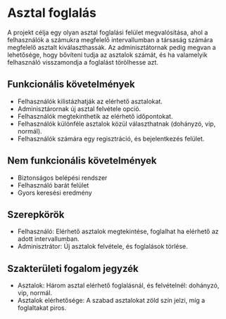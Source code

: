 # Asztal foglalás
A projekt célja egy olyan asztal foglalási felület megvalósítása, ahol a felhasználók a számukra megfelelő intervallumban a társaság számára megfelelő asztalt kiválaszthassák. Az adminisztátornak pedig megvan a lehetősége, hogy bővíteni tudja az asztalok számát, és ha valamelyik felhasználó visszamondja a foglalást törölhesse azt. 
## Funkcionális követelmények
- Felhasználók kilistázhatják az elérhető asztalokat.
- Adminisztárornak új asztal felvétele opció.
- Felhasználók megtekinthetik az elérhető időpontokat.
- Felhasználók különféle asztalok közül választhatnak (dohányzó, vip, normál).
- Felhasználók számára egy regisztráció, és bejelentkezés felület.

## Nem funkcionális követelmények
- Biztonságos belépési rendszer
- Felhasználó barát felület
- Gyors keresési eredmény

## Szerepkörök
- Felhasználó: Elérhető asztalok megtekintése, foglalhat ha elérhető az adott intervallumban.
- Adminisztrátor: Új asztalok felvétele, és foglalások törlése.

## Szakterületi fogalom jegyzék
- Asztalok: Három asztal elérhető foglalásnál, és felvételnél: dohányzó, vip, normál.
- Asztalok elérhetősége: A szabad asztalokat zöld szín jelzi, míg a foglaltakat piros.
